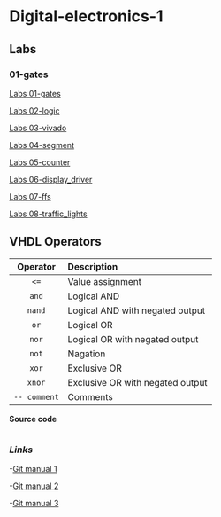 # Digital-electronics-1

## Labs
### 01-gates
[Labs 01-gates](https://github.com/xhruby28/Digital-electronics-1/tree/main/Labs/01-gates)

[Labs 02-logic](https://github.com/xhruby28/Digital-electronics-1/tree/main/Labs/02-logic)

[Labs 03-vivado](https://github.com/xhruby28/Digital-electronics-1/tree/main/Labs/03-vivado)

[Labs 04-segment](https://github.com/xhruby28/Digital-electronics-1/tree/main/Labs/04-segment)

[Labs 05-counter](https://github.com/xhruby28/Digital-electronics-1/tree/main/Labs/05-counter)

[Labs 06-display_driver](https://github.com/xhruby28/Digital-electronics-1/tree/main/Labs/06-display_driver)

[Labs 07-ffs](https://github.com/xhruby28/Digital-electronics-1/tree/main/Labs/07-ffs)

[Labs 08-traffic_lights](https://github.com/xhruby28/Digital-electronics-1/tree/main/Labs/08-traffic_lights)

## VHDL Operators
| **Operator** | **Description** |
| :-: | :-- |
| `<=` | Value assignment |
| `and` | Logical AND |
| `nand` | Logical AND with negated output |
| `or` | Logical OR |
| `nor` | Logical OR with negated output |
| `not` | Nagation |
| `xor` | Exclusive OR |
| `xnor` | Exclusive OR with negated output |
| `-- comment` | Comments |

**Source code**

``` vhdl


```

### *Links*

-[Git manual 1](https://medium.com/swlh/how-to-make-the-perfect-readme-md-on-github-92ed5771c061)

-[Git manual 2](https://docs.github.com/en/github/writing-on-github/basic-writing-and-formatting-syntax)

-[Git manual 3](https://guides.github.com/features/mastering-markdown/)

